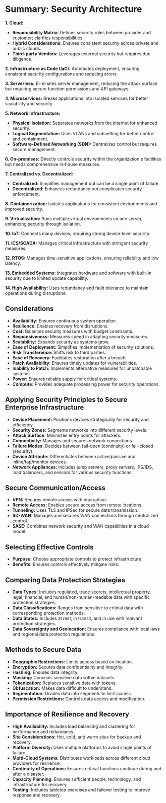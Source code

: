 # Summary: Security Architecture

**1. Cloud:**
- **Responsibility Matrix:** Defines security roles between provider and customer; clarifies responsibilities.
- **Hybrid Considerations:** Ensures consistent security across private and public clouds.
- **Third-party Vendors:** Leverages external security but requires due diligence.

**2. Infrastructure as Code (IaC):** Automates deployment, ensuring consistent security configurations and reducing errors.

**3. Serverless:** Eliminates server management, reducing the attack surface but requiring secure function permissions and API gateways.

**4. Microservices:** Breaks applications into isolated services for better scalability and security.

**5. Network Infrastructure:**
- **Physical Isolation:** Separates networks from the internet for enhanced security.
- **Logical Segmentation:** Uses VLANs and subnetting for better control and containment.
- **Software-Defined Networking (SDN):** Centralizes control but requires secure management.

**6. On-premises:** Directly controls security within the organization's facilities but needs comprehensive in-house measures.

**7. Centralized vs. Decentralized:**
- **Centralized:** Simplifies management but can be a single point of failure.
- **Decentralized:** Enhances redundancy but complicates security enforcement.

**8. Containerization:** Isolates applications for consistent environments and improved security.

**9. Virtualization:** Runs multiple virtual environments on one server, enhancing security through isolation.

**10. IoT:** Connects many devices, requiring strong device-level security.

**11. ICS/SCADA:** Manages critical infrastructure with stringent security measures.

**12. RTOS:** Manages time-sensitive applications, ensuring reliability and low latency.

**13. Embedded Systems:** Integrates hardware and software with built-in security due to limited update capability.

**14. High Availability:** Uses redundancy and fault tolerance to maintain operations during disruptions.

## Considerations
- **Availability:** Ensures continuous system operation.
- **Resilience:** Enables recovery from disruptions.
- **Cost:** Balances security measures with budget constraints.
- **Responsiveness:** Measures speed in adapting security measures.
- **Scalability:** Expands security as systems grow.
- **Ease of Deployment:** Simplifies implementation of security solutions.
- **Risk Transference:** Shifts risk to third parties.
- **Ease of Recovery:** Facilitates restoration after a breach.
- **Patch Availability:** Ensures timely updates for vulnerabilities.
- **Inability to Patch:** Implements alternative measures for unpatchable systems.
- **Power:** Ensures reliable supply for critical systems.
- **Compute:** Provides adequate processing power for security operations.

## Applying Security Principles to Secure Enterprise Infrastructure
- **Device Placement:** Positions devices strategically for security and efficiency.
- **Security Zones:** Segments networks into different security levels.
- **Attack Surface:** Minimizes entry points for attackers.
- **Connectivity:** Manages and secures network connections.
- **Failure Modes:** Decides between fail-open (continuity) or fail-closed (security).
- **Device Attribute:** Differentiates between active/passive and inline/tap/monitor devices.
- **Network Appliances:** Includes jump servers, proxy servers, IPS/IDS, load balancers, and sensors for various security functions.

## Secure Communication/Access
- **VPN:** Secures remote access with encryption.
- **Remote Access:** Enables secure access from remote locations.
- **Tunneling:** Uses TLS and IPSec for secure data transmission.
- **SD-WAN:** Manages and secures WAN connections through centralized control.
- **SASE:** Combines network security and WAN capabilities in a cloud model.

## Selecting Effective Controls
- **Purpose:** Choose appropriate controls to protect infrastructure.
- **Benefits:** Ensures controls effectively mitigate risks.

## Comparing Data Protection Strategies
- **Data Types:** Includes regulated, trade secrets, intellectual property, legal, financial, and human/non-human-readable data with specific protection strategies.
- **Data Classifications:** Ranges from sensitive to critical data with corresponding protection methods.
- **Data States:** Includes at rest, in transit, and in use with relevant protection strategies.
- **Data Sovereignty and Geolocation:** Ensures compliance with local laws and regional data protection regulations.

## Methods to Secure Data
- **Geographic Restrictions:** Limits access based on location.
- **Encryption:** Secures data confidentiality and integrity.
- **Hashing:** Ensures data integrity.
- **Masking:** Conceals sensitive data within datasets.
- **Tokenization:** Replaces sensitive data with tokens.
- **Obfuscation:** Makes data difficult to understand.
- **Segmentation:** Divides data into segments to limit access.
- **Permission Restrictions:** Controls data access and modification.

## Importance of Resilience and Recovery
- **High Availability:** Includes load balancing and clustering for performance and redundancy.
- **Site Considerations:** Hot, cold, and warm sites for backup and recovery.
- **Platform Diversity:** Uses multiple platforms to avoid single points of failure.
- **Multi-Cloud Systems:** Distributes workloads across different cloud providers for resilience.
- **Continuity of Operations:** Ensures critical functions continue during and after a disaster.
- **Capacity Planning:** Ensures sufficient people, technology, and infrastructure for recovery.
- **Testing:** Includes tabletop exercises and failover testing to improve response and recovery.
